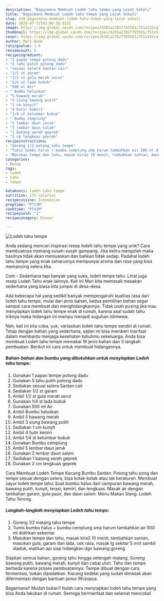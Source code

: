 ```yaml
---
description: "Bagaimana Membuat Lodeh tahu tempe yang Lezat Sekali"
title: "Bagaimana Membuat Lodeh tahu tempe yang Lezat Sekali"
slug: 410-bagaimana-membuat-lodeh-tahu-tempe-yang-lezat-sekali
date: 2020-07-31T03:06:38.923Z
image: https://img-global.cpcdn.com/recipes/6201a2782f793581/751x532cq70/lodeh-tahu-tempe-foto-resep-utama.jpg
thumbnail: https://img-global.cpcdn.com/recipes/6201a2782f793581/751x532cq70/lodeh-tahu-tempe-foto-resep-utama.jpg
cover: https://img-global.cpcdn.com/recipes/6201a2782f793581/751x532cq70/lodeh-tahu-tempe-foto-resep-utama.jpg
author: Mary Wade
ratingvalue: 3.6
reviewcount: 4
recipeingredient:
- "1 papan tempe potong dadu"
- "5 tahu putih potong dadu"
- "sesuai selera Santan cair"
- "1/2 st garam"
- "1/2 st gula merah serut"
- "1/4 st lada bubuk"
- "500 ml Air"
- " Bumbu haluskan"
- "5 bawang merah"
- "3 siung bawang putih"
- "1 cm kunyit"
- "4 butir kemiri"
- "1/4 st ketumbar bubuk"
- " Bumbu cemplung"
- "5 lembar daun jeruk"
- "2 lembar daun salam"
- "1 batang sereh geprek"
- "2 cm lengkuas geprek"
recipeinstructions:
- "Goreng 1/2 matang tahu tempe"
- "Tumis bumbu halus + bumbu cemplung smp harum tambahkan air 500 ml didihkan sebentar"
- "Masukan tempe dan tahu, masak kira2 10 menit, tambahkan santan, masukan gula, garam dan lada, cek rasa, masak lg sekitar 5 mnt sambil diaduk, matikan api siap hidangkan dgn bawang goreng"
categories:
- Resep
tags:
- lodeh
- tahu
- tempe

katakunci: lodeh tahu tempe 
nutrition: 175 calories
recipecuisine: Indonesian
preptime: "PT13M"
cooktime: "PT41M"
recipeyield: "1"
recipecategory: Dinner

---
```



![Lodeh tahu tempe](https://img-global.cpcdn.com/recipes/6201a2782f793581/751x532cq70/lodeh-tahu-tempe-foto-resep-utama.jpg)

Anda sedang mencari inspirasi resep lodeh tahu tempe yang unik? Cara membuatnya memang susah-susah gampang. Jika keliru mengolah maka hasilnya tidak akan memuaskan dan bahkan tidak sedap. Padahal lodeh tahu tempe yang enak seharusnya mempunyai aroma dan rasa yang bisa memancing selera kita.

Com - Sederhana tapi banyak yang suka, lodeh tempe tahu. Lihat juga resep Lodeh Tahu enak lainnya. Kali ini Mari kita memasak masakan sederhana yang biasa kita jumpai di desa-desa.

Ada beberapa hal yang sedikit banyak mempengaruhi kualitas rasa dari lodeh tahu tempe, mulai dari jenis bahan, kedua pemilihan bahan segar sampai cara membuat dan menghidangkannya. Tidak usah pusing jika mau menyiapkan lodeh tahu tempe enak di rumah, karena asal sudah tahu triknya maka hidangan ini mampu menjadi suguhan istimewa.


Nah, kali ini kita coba, yuk, variasikan lodeh tahu tempe sendiri di rumah. Tetap dengan bahan yang sederhana, sajian ini bisa memberi manfaat dalam membantu menjaga kesehatan tubuhmu sekeluarga. Anda bisa membuat Lodeh tahu tempe memakai 18 jenis bahan dan 3 langkah pembuatan. Berikut ini cara untuk membuat hidangannya.

<!--inarticleads1-->

##### Bahan-bahan dan bumbu yang dibutuhkan untuk menyiapkan Lodeh tahu tempe:

1. Gunakan 1 papan tempe potong dadu
1. Gunakan 5 tahu putih potong dadu
1. Sediakan sesuai selera Santan cair
1. Sediakan 1/2 st garam
1. Ambil 1/2 st gula merah serut
1. Gunakan 1/4 st lada bubuk
1. Gunakan 500 ml Air
1. Ambil  Bumbu haluskan
1. Ambil 5 bawang merah
1. Ambil 3 siung bawang putih
1. Sediakan 1 cm kunyit
1. Ambil 4 butir kemiri
1. Ambil 1/4 st ketumbar bubuk
1. Gunakan  Bumbu cemplung
1. Ambil 5 lembar daun jeruk
1. Gunakan 2 lembar daun salam
1. Sediakan 1 batang sereh geprek
1. Gunakan 2 cm lengkuas geprek


Cara Membuat Lodeh Tempe Kacang Bumbu Santan: Potong tahu pong dan tempe sesuai dengan selera, bisa kotak-kotak atau tak beraturan. Membuat sayur lodeh tempe tahu: buat bumbu halus dari campuran bawang merah, bawang putih, kunyit, terasi, kemiri, dan lengkuas. Masak air dengan tambahan garam, gula pasir, dan daun salam. Menu Makan Siang: Lodeh Tahu Terong. 

<!--inarticleads2-->

##### Langkah-langkah menyiapkan Lodeh tahu tempe:

1. Goreng 1/2 matang tahu tempe
1. Tumis bumbu halus + bumbu cemplung smp harum tambahkan air 500 ml didihkan sebentar
1. Masukan tempe dan tahu, masak kira2 10 menit, tambahkan santan, masukan gula, garam dan lada, cek rasa, masak lg sekitar 5 mnt sambil diaduk, matikan api siap hidangkan dgn bawang goreng


Siapkan semua bahan, goreng tahu hingga setengah matang. Goreng bawang putih, bawang merah, kunyit dan cabai utuh. Tahu dan tempe berbeda karena proses pembuatannya. Tempe dibuat dengan cara fermentasi, bukan dipadatkan. Kacang kedelai yang sudah dimasak akan difermentasi dengan bantuan jamur Rhizopus. 

Bagaimana? Mudah bukan? Itulah cara menyiapkan lodeh tahu tempe yang bisa Anda lakukan di rumah. Semoga bermanfaat dan selamat mencoba!
